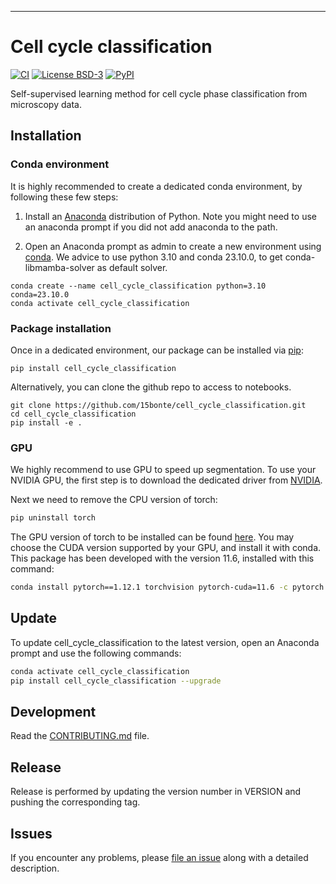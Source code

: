 ---

# Cell cycle classification

<!-- [![codecov](https://codecov.io/gh/15bonte/cell_cycle_classification/branch/main/graph/badge.svg?token=cell_cycle_classification_token_here)](https://codecov.io/gh/15bonte/cell_cycle_classification) -->

[![CI](https://github.com/15bonte/cell_cycle_classification/actions/workflows/main.yml/badge.svg)](https://github.com/15bonte/cell_cycle_classification/actions/workflows/main.yml)
[![License BSD-3](https://img.shields.io/pypi/l/cut-detector.svg?color=green)](https://github.com/15bonte/cell_cycle_classification/raw/main/LICENSE)
[![PyPI](https://img.shields.io/pypi/v/cell_cycle_classification.svg?color=green)](https://pypi.org/project/cell_cycle_classification)

Self-supervised learning method for cell cycle phase classification from microscopy data.

## Installation

### Conda environment

It is highly recommended to create a dedicated conda environment, by following these few steps:

1. Install an [Anaconda] distribution of Python. Note you might need to use an anaconda prompt if you did not add anaconda to the path.

2. Open an Anaconda prompt as admin to create a new environment using [conda]. We advice to use python 3.10 and conda 23.10.0, to get conda-libmamba-solver as default solver.

```
conda create --name cell_cycle_classification python=3.10 conda=23.10.0
conda activate cell_cycle_classification
```

### Package installation

Once in a dedicated environment, our package can be installed via [pip]:

```
pip install cell_cycle_classification
```

Alternatively, you can clone the github repo to access to notebooks.

```
git clone https://github.com/15bonte/cell_cycle_classification.git
cd cell_cycle_classification
pip install -e .
```

### GPU

We highly recommend to use GPU to speed up segmentation. To use your NVIDIA GPU, the first step is to download the dedicated driver from [NVIDIA].

Next we need to remove the CPU version of torch:

```bash
pip uninstall torch
```

The GPU version of torch to be installed can be found [here](https://pytorch.org/get-started/locally/). You may choose the CUDA version supported by your GPU, and install it with conda. This package has been developed with the version 11.6, installed with this command:

```bash
conda install pytorch==1.12.1 torchvision pytorch-cuda=11.6 -c pytorch -c nvidia
```

## Update

To update cell_cycle_classification to the latest version, open an Anaconda prompt and use the following commands:

```bash
conda activate cell_cycle_classification
pip install cell_cycle_classification --upgrade
```

## Development

Read the [CONTRIBUTING.md](CONTRIBUTING.md) file.

## Release

Release is performed by updating the version number in VERSION and pushing the corresponding tag.

## Issues

If you encounter any problems, please [file an issue] along with a detailed description.

[MIT]: http://opensource.org/licenses/MIT
[BSD-3]: http://opensource.org/licenses/BSD-3-Clause
[file an issue]: https://github.com/15bonte/cell_cycle_classification/issues
[tox]: https://tox.readthedocs.io/en/latest/
[pip]: https://pypi.org/project/pip/
[PyPI]: https://pypi.org/
[Anaconda]: https://www.anaconda.com/products/distribution
[NVIDIA]: https://www.nvidia.com/Download/index.aspx?lang=en-us
[conda]: https://docs.conda.io/en/latest/
